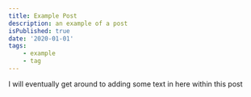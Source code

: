 ```yaml
---
title: Example Post
description: an example of a post
isPublished: true
date: '2020-01-01'
tags:
    - example
    - tag
---
```


I will eventually get around to adding some text in here within this post
